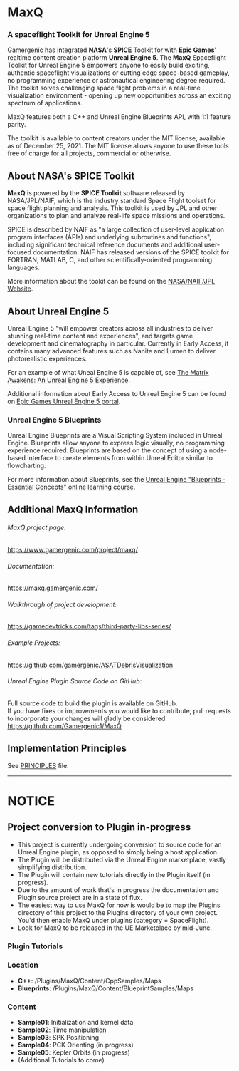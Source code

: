 # MaxQ
### A spaceflight Toolkit for Unreal Engine 5

Gamergenic has integrated **NASA**'s **SPICE** Toolkit for with **Epic Games**' realtime content creation platform **Unreal Engine 5**.  The **MaxQ** Spaceflight Toolkit for Unreal Engine 5 empowers anyone to easily build exciting, authentic spaceflight visualizations or cutting edge space-based gameplay, no programming experience or astronautical engineering degree required.  The toolkit solves challenging space flight problems in a real-time visualization environment - opening up new opportunities across an exciting spectrum of applications.

MaxQ features both a C++ and Unreal Engine Blueprints API, with 1:1 feature parity.

The toolkit is available to content creators under the MIT license, available as of December 25, 2021.  The MIT license allows anyone to use these tools free of charge for all projects, commercial or otherwise.

## About NASA's SPICE Toolkit

**MaxQ** is powered by the **SPICE Toolkit** software released by NASA/JPL/NAIF, which is the industry standard Space Flight toolset for space flight planning and analysis.  This toolkit is used by JPL and other organizations to plan and analyze real-life space missions and operations.

SPICE is described by NAIF as "a large collection of user-level application program interfaces (APIs) and underlying subroutines and functions", including significant technical reference documents and additional user-focused documentation.  NAIF has released versions of the SPICE toolkit for FORTRAN, MATLAB, C, and other scientifically-oriented programming languages.

More information about the tookit can be found on the [NASA/NAIF/JPL Website](https://naif.jpl.nasa.gov/naif/toolkit.html).

## About Unreal Engine 5

Unreal Engine 5 "will empower creators across all industries to deliver stunning real-time content and experiences", and targets game development and cinematography in particular.  Currently in Early Access, it contains many advanced features such as Nanite and Lumen to deliver photorealistic experiences.

For an example of what Uneal Engine 5 is capable of, see [The Matrix Awakens: An Unreal Engine 5 Experience](https://www.unrealengine.com/en-US/wakeup).


Additional information about Early Access to Unreal Engine 5 can be found on [Epic Games Unreal Engine 5 portal](https://www.unrealengine.com/en-US/unreal-engine-5).

### Unreal Engine 5 Blueprints

Unreal Engine Blueprints are a Visual Scripting System included in Unreal Engine.  Blueprints allow anyone to express logic visually, no programming experience required.  Blueprints are based on the concept of using a node-based interface to create  elements from within Unreal Editor similar to flowcharting.

For more information about Blueprints, see the [Unreal Engine "Blueprints - Essential Concepts" online learning course](https://www.unrealengine.com/en-US/onlinelearning-courses/blueprints---essential-concepts).

## Additional MaxQ Information

###### MaxQ project page:  
https://www.gamergenic.com/project/maxq/  

###### Documentation:  
https://maxq.gamergenic.com/  

###### Walkthrough of project development:  
https://gamedevtricks.com/tags/third-party-libs-series/

###### Example Projects:
https://github.com/gamergenic/ASATDebrisVisualization

###### Unreal Engine Plugin Source Code on GitHub:  
Full source code to build the plugin is available on GitHub.  
If you have fixes or improvements you would like to contribute, pull requests to incorporate your changes will gladly be considered.  
https://github.com/Gamergenic1/MaxQ  

## Implementation Principles
See [PRINCIPLES](PRINCIPLES.md) file.

---

# NOTICE
## Project conversion to Plugin in-progress
* This project is currently undergoing conversion to source code for an Unreal Engine plugin, as opposed to simply being a host application.
* The Plugin will be distributed via the Unreal Engine marketplace, vastly simplifying distribution.
* The Plugin will contain new tutorials directly in the Plugin itself (in progress).
* Due to the amount of work that's in progress the documentation and Plugin source project are in a state of flux.
* The easiest way to use MaxQ for now is would be to map the Plugins directory of this project to the Plugins directory of your own project.  You'd then enable MaxQ under plugins (category = SpaceFlight).
* Look for MaxQ to be released in the UE Marketplace by mid-June.

### Plugin Tutorials
### Location
* **C++**: /Plugins/MaxQ/Content/CppSamples/Maps
* **Blueprints**: /Plugins/MaxQ/Content/BlueprintSamples/Maps

### Content
* **Sample01**: Initialization and kernel data  
* **Sample02**: Time manipulation
* **Sample03**: SPK Positioning
* **Sample04**: PCK Orienting (in progress)
* **Sample05**: Kepler Orbits (in progress)
* (Additional Tutorials to come)

